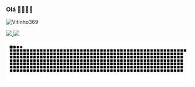 ### Olá 👋😁😁😁

<!--
**Vitinho369/Vitinho369** is a ✨ _special_ ✨ repository because its `README.md` (this file) appears on your GitHub profile.

Here are some ideas to get you started:

- 🔭 I’m currently working on ...
- 🌱 I’m currently learning ...
- 👯 I’m looking to collaborate on ...
- 🤔 I’m looking for help with ...
- 💬 Ask me about ...
- 📫 How to reach me: ...
- 😄 Pronouns: ...
- ⚡ Fun fact: ...
-->

<p><img height="190em" src="https://github-profile-summary-cards.vercel.app/api/cards/profile-details?username=Vitinho369&theme=dracula" alt="Vitinho369"/></p>

 <div>
  <a href="https://github.com/Vitinho369">
  <img height="190em" src="https://github-readme-stats.PAT_1.app/api?username=Vitinho369&show_icons=true&theme=dracula&include_all_commits=true&count_private=true"/>
  <img height="190em" src="https://github-readme-stats.PAT_1.app/api/top-langs/?username=Vitinho369&layout=compact&langs_count=7&theme=dracula"/>
</div>
  
 
![Snake animation](https://github.com/Vitinho369/Vitinho369/blob/output/github-contribution-grid-snake.svg)
